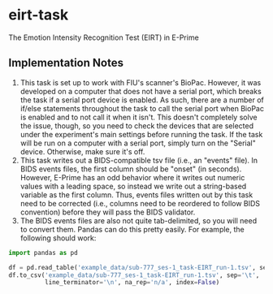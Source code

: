 # eirt-task
The Emotion Intensity Recognition Test (EIRT) in E-Prime

## Implementation Notes
1. This task is set up to work with FIU's scanner's BioPac.
However, it was developed on a computer that does not have a serial port, which breaks the task if a serial port device is enabled.
As such, there are a number of if/else statements throughout the task to call the serial port when BioPac is enabled and to not call it when it isn't.
This doesn't completely solve the issue, though, so you need to check the devices that are selected under the experiment's main settings before running the task.
If the task will be run on a computer with a serial port, simply turn on the "Serial" device.
Otherwise, make sure it's off.
2. This task writes out a BIDS-compatible tsv file (i.e., an "events" file).
In BIDS events files, the first column should be "onset" (in seconds).
However, E-Prime has an odd behavior where it writes out numeric values with a leading space, so instead we write out a string-based variable as the first column.
Thus, events files written out by this task need to be corrected (i.e., columns need to be reordered to follow BIDS convention) before they will pass the BIDS validator.
3. The BIDS events files are also not quite tab-delimited, so you will need to convert them.
Pandas can do this pretty easily.
For example, the following should work:

```python
import pandas as pd

df = pd.read_table('example_data/sub-777_ses-1_task-EIRT_run-1.tsv', sep='\s+')
df.to_csv('example_data/sub-777_ses-1_task-EIRT_run-1.tsv', sep='\t',
          line_terminator='\n', na_rep='n/a', index=False)
```
